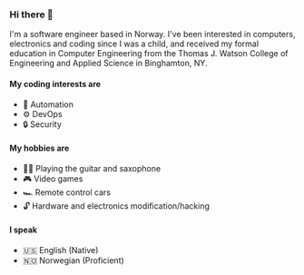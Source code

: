 <!-- markdownlint-disable MD013 MD036 MD041 MD045 -->

### Hi there 👋

I'm a software engineer based in Norway. I've been interested in
computers, electronics and coding since I was a child, and received my formal
education in Computer Engineering from the Thomas J. Watson College of
Engineering and Applied Science in Binghamton, NY.

#### My coding interests are

- 🤖 Automation
- ⚙️ DevOps
- 🔒 Security

#### My hobbies are

- 🎸🎷 Playing the guitar and saxophone
- 🎮 Video games
- 🏎️ Remote control cars
- 🔓 Hardware and electronics modification/hacking

#### I speak

- 🇺🇸 English (Native)
- 🇳🇴 Norwegian (Proficient)
